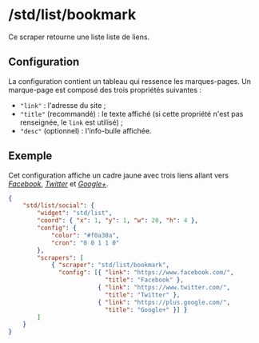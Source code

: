 # /std/list/bookmark

Ce scraper retourne une liste liste de liens.

## Configuration

La configuration contient un tableau qui ressence les marques-pages. Un
marque-page est composé des trois propriétés suivantes :

- `"link"` : l'adresse du site ;
- `"title"` (recommandé) : le texte affiché (si cette propriété n'est pas
  renseignée, le `link` est utilisé) ;
- `"desc"` (optionnel) : l'info-bulle affichée.

## Exemple

Cet configuration affiche un cadre jaune avec trois liens allant vers
*[Facebook](//www.facebook.com/)*, *[Twitter](https://www.twitter.com/)* et
*[Google+](https://plus.google.com/)*.

```JSON
{
    "std/list/social": {
        "widget": "std/list",
        "coord": { "x": 1, "y": 1, "w": 20, "h": 4 },
        "config": {
            "color": "#f0a30a",
            "cron": "0 0 1 1 0"
        },
        "scrapers": [
            { "scraper": "std/list/bookmark",
              "config": [{ "link": "https://www.facebook.com/",
                           "title": "Facebook" },
                         { "link": "https://www.twitter.com/",
                           "title": "Twitter" },
                         { "link": "https://plus.google.com/",
                           "title": "Google+" }] }
        ]
    }
}
```
